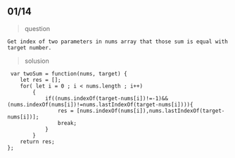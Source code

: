 ## 01/14

 > question
    
    Get index of two parameters in nums array that those sum is equal with target number.
    
 > solusion
 
     var twoSum = function(nums, target) {
        let res = [];
        for( let i = 0 ; i < nums.length ; i++)
            {
                if((nums.indexOf(target-nums[i])!=-1)&&(nums.indexOf(nums[i])!=nums.lastIndexOf(target-nums[i]))){
                    res = [nums.indexOf(nums[i]),nums.lastIndexOf(target-nums[i])];
                    break;
                }
            }
        return res;
    }; 
    
